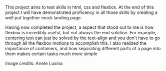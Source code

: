 This project aims to test skills in html, css and flexbox. At the end of this project I will have demonstrated proficency in all those skills by creating a well put together mock landing page. 

Having now completed the project, a aspect that stood out to me is how flexbox is incredibly useful, but not always the end solution. For example, centering text can just be solved by the text-align and you don't have to go through all the flexbox motions to accomplish this. I also realized the importance of containers, and how separating different parts of a page into them makes certain tasks much more simple

Image credits: Anete Lusina

